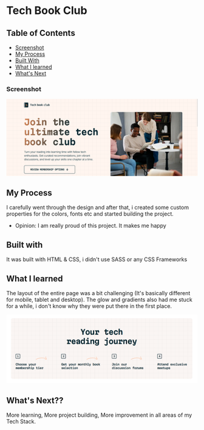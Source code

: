 # Tech Book Club

## Table of Contents

- [Screenshot](#Screenshots)
- [My Process](#MyProcess)
- [Built With](#Builtwith)
- [What I learned](#Whatilearned)
- [What's Next](#WhatsNext)

### Screenshot
![](./Dev-Images/Desktop-Hero(2).png)

## My Process
I carefully went through the design and after that, i created some custom properties for the colors, fonts etc and started building the project.

- Opinion: I am really proud of this project. It makes me happy

## Built with
It was built with HTML & CSS, i didn't use SASS or any CSS Frameworks

## What I learned
The layout of the entire page was a bit challenging (It's basically different for mobile, tablet and desktop). The glow and gradients also had me stuck for a while, i don't know why they were put there in the first place.

![](./Dev-Images/Tech-reading-desktop.png)

## What's Next?? 
More learning,
More project building, 
 More improvement in all areas of my Tech Stack.


